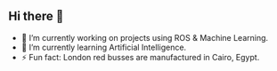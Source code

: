 ## Hi there 👋

- 🔭 I’m currently working on projects using ROS & Machine Learning.
- 🌱 I’m currently learning Artificial Intelligence.
- ⚡ Fun fact: London red busses are manufactured in Cairo, Egypt.

<!--
**Hussain-AB/Hussain-AB** is a ✨ _special_ ✨ repository because its `README.md` (this file) appears on your GitHub profile.

Here are some ideas to get you started:

- 🔭 I’m currently working on projects using ROS & Machine Learning.
- 🌱 I’m currently learning Artificial Intelligence.
- ⚡ Fun fact: London Red Busses are manufactured in Cairo, Egypt.
-->
